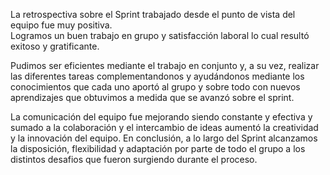 La retrospectiva sobre el Sprint trabajado desde el punto de vista del equipo fue muy positiva.  
Logramos un buen trabajo en grupo y satisfacción laboral lo cual resultó exitoso y gratificante. 

Pudimos ser eficientes mediante el trabajo en conjunto y, a su vez, realizar las diferentes tareas complementandonos
y ayudándonos mediante los conocimientos que cada uno aportó al grupo y sobre todo con nuevos aprendizajes que obtuvimos
a medida que se avanzó sobre el sprint.

La comunicación del equipo fue mejorando siendo constante y efectiva y sumado a la colaboración y el intercambio de ideas 
aumentó la creatividad y la innovación del equipo.
En conclusión, a lo largo del Sprint alcanzamos la disposición, flexibilidad y adaptación por parte de todo el grupo a los distintos 
desafios que fueron surgiendo durante el proceso.
